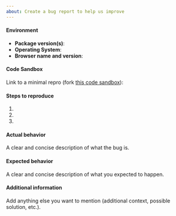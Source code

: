 ```yaml
---
about: Create a bug report to help us improve
---
```


#### Environment
- __Package version(s)__: <!-- fill this out -->
- __Operating System__: <!-- fill this out -->
- __Browser name and version__: <!-- fill this out -->

#### Code Sandbox
Link to a minimal repro (fork [this code sandbox](https://codesandbox.io/s/itwinui-react-example-son74)): <!-- here -->

#### Steps to reproduce
1. <!-- fill this out -->
1. <!-- fill this out -->
1. <!-- fill this out -->

#### Actual behavior
A clear and concise description of what the bug is.

#### Expected behavior
A clear and concise description of what you expected to happen.

#### Additional information
Add anything else you want to mention (additional context, possible solution, etc.).
